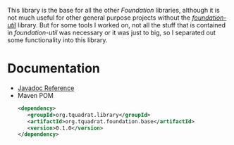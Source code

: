 This library is the base for all the other *Foundation* libraries, although it is not much useful for other general purpose projects without the *[foundation-util](https://tquadrat.github.io/foundation-util)* library. But for some tools I worked on, not all the stuff that is contained in *foundation-util* was necessary or it was just to big, so I separated out some functionality into this library.

# Documentation

 - [Javadoc Reference](https://tquadrat.github.io/foundation-base/javadoc/index.html)
 - Maven POM
    ```xml
    <dependency>
       <groupId>org.tquadrat.library</groupId>
       <artifactId>org.tquadrat.foundation.base</artifactId>
       <version>0.1.0</version>
    </dependency>
    ```